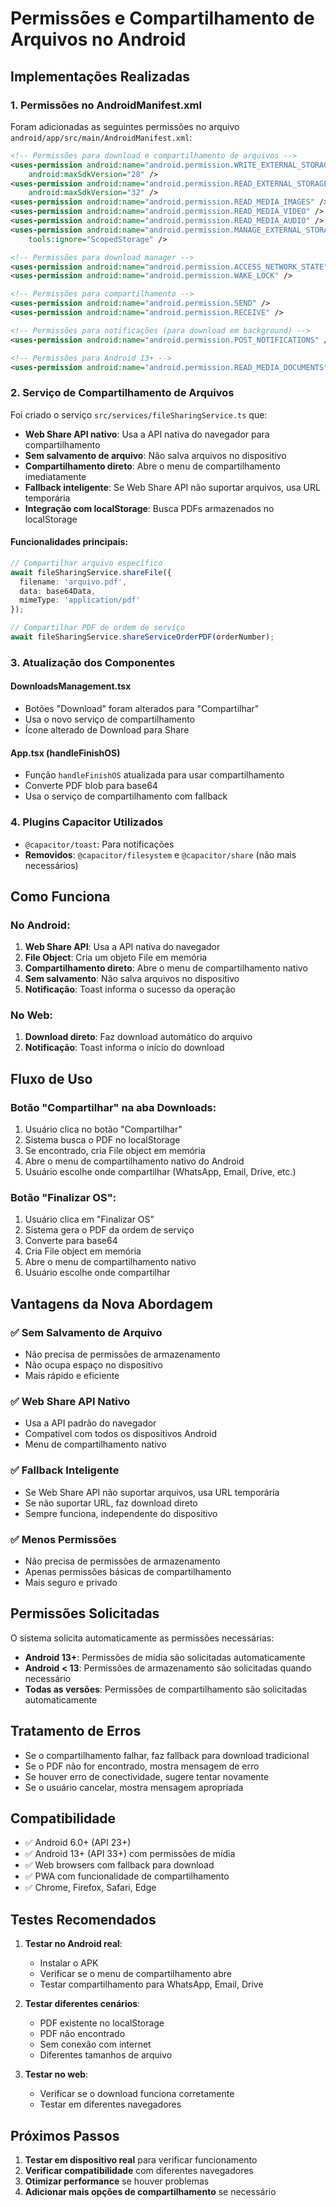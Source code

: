 # Permissões e Compartilhamento de Arquivos no Android

## Implementações Realizadas

### 1. Permissões no AndroidManifest.xml

Foram adicionadas as seguintes permissões no arquivo `android/app/src/main/AndroidManifest.xml`:

```xml
<!-- Permissões para download e compartilhamento de arquivos -->
<uses-permission android:name="android.permission.WRITE_EXTERNAL_STORAGE" 
    android:maxSdkVersion="28" />
<uses-permission android:name="android.permission.READ_EXTERNAL_STORAGE" 
    android:maxSdkVersion="32" />
<uses-permission android:name="android.permission.READ_MEDIA_IMAGES" />
<uses-permission android:name="android.permission.READ_MEDIA_VIDEO" />
<uses-permission android:name="android.permission.READ_MEDIA_AUDIO" />
<uses-permission android:name="android.permission.MANAGE_EXTERNAL_STORAGE" 
    tools:ignore="ScopedStorage" />

<!-- Permissões para download manager -->
<uses-permission android:name="android.permission.ACCESS_NETWORK_STATE" />
<uses-permission android:name="android.permission.WAKE_LOCK" />

<!-- Permissões para compartilhamento -->
<uses-permission android:name="android.permission.SEND" />
<uses-permission android:name="android.permission.RECEIVE" />

<!-- Permissões para notificações (para download em background) -->
<uses-permission android:name="android.permission.POST_NOTIFICATIONS" />

<!-- Permissões para Android 13+ -->
<uses-permission android:name="android.permission.READ_MEDIA_DOCUMENTS" />
```

### 2. Serviço de Compartilhamento de Arquivos

Foi criado o serviço `src/services/fileSharingService.ts` que:

- **Web Share API nativo**: Usa a API nativa do navegador para compartilhamento
- **Sem salvamento de arquivo**: Não salva arquivos no dispositivo
- **Compartilhamento direto**: Abre o menu de compartilhamento imediatamente
- **Fallback inteligente**: Se Web Share API não suportar arquivos, usa URL temporária
- **Integração com localStorage**: Busca PDFs armazenados no localStorage

#### Funcionalidades principais:

```typescript
// Compartilhar arquivo específico
await fileSharingService.shareFile({
  filename: 'arquivo.pdf',
  data: base64Data,
  mimeType: 'application/pdf'
});

// Compartilhar PDF de ordem de serviço
await fileSharingService.shareServiceOrderPDF(orderNumber);
```

### 3. Atualização dos Componentes

#### DownloadsManagement.tsx
- Botões "Download" foram alterados para "Compartilhar"
- Usa o novo serviço de compartilhamento
- Ícone alterado de Download para Share

#### App.tsx (handleFinishOS)
- Função `handleFinishOS` atualizada para usar compartilhamento
- Converte PDF blob para base64
- Usa o serviço de compartilhamento com fallback

### 4. Plugins Capacitor Utilizados

- `@capacitor/toast`: Para notificações
- **Removidos**: `@capacitor/filesystem` e `@capacitor/share` (não mais necessários)

## Como Funciona

### No Android:
1. **Web Share API**: Usa a API nativa do navegador
2. **File Object**: Cria um objeto File em memória
3. **Compartilhamento direto**: Abre o menu de compartilhamento nativo
4. **Sem salvamento**: Não salva arquivos no dispositivo
5. **Notificação**: Toast informa o sucesso da operação

### No Web:
1. **Download direto**: Faz download automático do arquivo
2. **Notificação**: Toast informa o início do download

## Fluxo de Uso

### Botão "Compartilhar" na aba Downloads:
1. Usuário clica no botão "Compartilhar"
2. Sistema busca o PDF no localStorage
3. Se encontrado, cria File object em memória
4. Abre o menu de compartilhamento nativo do Android
5. Usuário escolhe onde compartilhar (WhatsApp, Email, Drive, etc.)

### Botão "Finalizar OS":
1. Usuário clica em "Finalizar OS"
2. Sistema gera o PDF da ordem de serviço
3. Converte para base64
4. Cria File object em memória
5. Abre o menu de compartilhamento nativo
6. Usuário escolhe onde compartilhar

## Vantagens da Nova Abordagem

### ✅ **Sem Salvamento de Arquivo**
- Não precisa de permissões de armazenamento
- Não ocupa espaço no dispositivo
- Mais rápido e eficiente

### ✅ **Web Share API Nativo**
- Usa a API padrão do navegador
- Compatível com todos os dispositivos Android
- Menu de compartilhamento nativo

### ✅ **Fallback Inteligente**
- Se Web Share API não suportar arquivos, usa URL temporária
- Se não suportar URL, faz download direto
- Sempre funciona, independente do dispositivo

### ✅ **Menos Permissões**
- Não precisa de permissões de armazenamento
- Apenas permissões básicas de compartilhamento
- Mais seguro e privado

## Permissões Solicitadas

O sistema solicita automaticamente as permissões necessárias:

- **Android 13+**: Permissões de mídia são solicitadas automaticamente
- **Android < 13**: Permissões de armazenamento são solicitadas quando necessário
- **Todas as versões**: Permissões de compartilhamento são solicitadas automaticamente

## Tratamento de Erros

- Se o compartilhamento falhar, faz fallback para download tradicional
- Se o PDF não for encontrado, mostra mensagem de erro
- Se houver erro de conectividade, sugere tentar novamente
- Se o usuário cancelar, mostra mensagem apropriada

## Compatibilidade

- ✅ Android 6.0+ (API 23+)
- ✅ Android 13+ (API 33+) com permissões de mídia
- ✅ Web browsers com fallback para download
- ✅ PWA com funcionalidade de compartilhamento
- ✅ Chrome, Firefox, Safari, Edge

## Testes Recomendados

1. **Testar no Android real**:
   - Instalar o APK
   - Verificar se o menu de compartilhamento abre
   - Testar compartilhamento para WhatsApp, Email, Drive

2. **Testar diferentes cenários**:
   - PDF existente no localStorage
   - PDF não encontrado
   - Sem conexão com internet
   - Diferentes tamanhos de arquivo

3. **Testar no web**:
   - Verificar se o download funciona corretamente
   - Testar em diferentes navegadores

## Próximos Passos

1. **Testar em dispositivo real** para verificar funcionamento
2. **Verificar compatibilidade** com diferentes navegadores
3. **Otimizar performance** se houver problemas
4. **Adicionar mais opções de compartilhamento** se necessário 